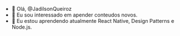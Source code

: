 - 👋 Olá, @JadilsonQueiroz
- 👀 Eu sou interessado em apender conteudos novos.
- 🌱 Eu estou aprendendo atualmente React Native, Design Patterns e Node.js.
